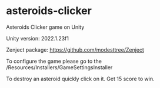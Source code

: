 # asteroids-clicker
Asteroids Clicker game on Unity

Unity version: 2022.1.23f1

Zenject package: https://github.com/modesttree/Zenject

To configure the game please go to the /Resources/Installers/GameSettingsInstaller

To destroy an asteroid quickly click on it. Get 15 score to win.
